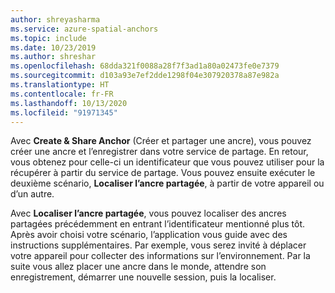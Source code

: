 ```yaml
---
author: shreyasharma
ms.service: azure-spatial-anchors
ms.topic: include
ms.date: 10/23/2019
ms.author: shreshar
ms.openlocfilehash: 68dda321f0088a28f7f3ad1a80a02473fe0e7379
ms.sourcegitcommit: d103a93e7ef2dde1298f04e307920378a87e982a
ms.translationtype: HT
ms.contentlocale: fr-FR
ms.lasthandoff: 10/13/2020
ms.locfileid: "91971345"
---
```

Avec **Create & Share Anchor** (Créer et partager une ancre), vous pouvez créer une ancre et l’enregistrer dans votre service de partage. En retour, vous obtenez pour celle-ci un identificateur que vous pouvez utiliser pour la récupérer à partir du service de partage. Vous pouvez ensuite exécuter le deuxième scénario, **Localiser l’ancre partagée**, à partir de votre appareil ou d’un autre. 

Avec **Localiser l’ancre partagée**, vous pouvez localiser des ancres partagées précédemment en entrant l’identificateur mentionné plus tôt. Après avoir choisi votre scénario, l’application vous guide avec des instructions supplémentaires. Par exemple, vous serez invité à déplacer votre appareil pour collecter des informations sur l’environnement. Par la suite vous allez placer une ancre dans le monde, attendre son enregistrement, démarrer une nouvelle session, puis la localiser.